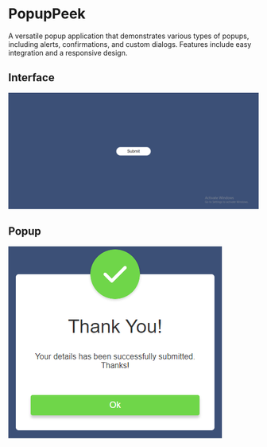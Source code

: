 # PopupPeek

A versatile popup application that demonstrates various types of popups, including alerts, confirmations, and custom dialogs. Features include easy integration and a responsive design.

## Interface

![PopupPeek](/PopupPeek.png)

## Popup

![Popup](/PopupPeekPopup.png)
